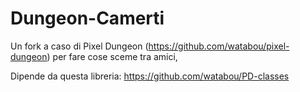 # Dungeon-Camerti
Un fork a caso di Pixel Dungeon (https://github.com/watabou/pixel-dungeon) per fare cose sceme tra amici,

Dipende da questa libreria: 
https://github.com/watabou/PD-classes